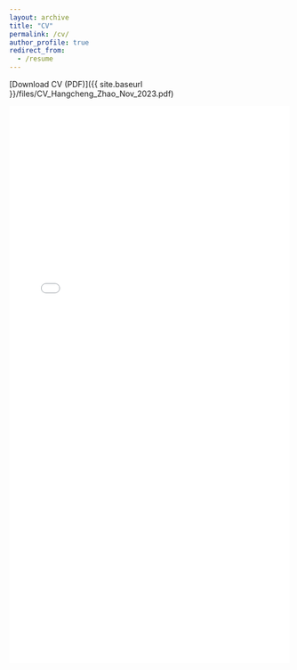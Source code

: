 ```yaml
---
layout: archive
title: "CV"
permalink: /cv/
author_profile: true
redirect_from:
  - /resume
---
```


[Download CV (PDF)]({{ site.baseurl }}/files/CV_Hangcheng_Zhao_Nov_2023.pdf)

<iframe src="{{ site.baseurl }}/files/CV_Hangcheng_Zhao_Nov_2023.pdf" style="width:100%; height:1000px;" frameborder="0"></iframe>

